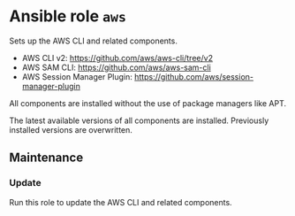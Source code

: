 # Ansible role `aws`

Sets up the AWS CLI and related components.

- AWS CLI v2: <https://github.com/aws/aws-cli/tree/v2>
- AWS SAM CLI: <https://github.com/aws/aws-sam-cli>
- AWS Session Manager Plugin: <https://github.com/aws/session-manager-plugin>

All components are installed without the use of package managers like APT.

The latest available versions of all components are installed. Previously
installed versions are overwritten.

## Maintenance

### Update

Run this role to update the AWS CLI and related components.
